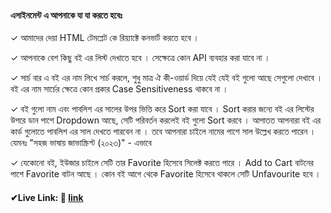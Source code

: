 #### এসাইনমেন্ট এ আপনাকে যা যা করতে হবেঃ

✓ আমাদের দেয়া HTML টেমপ্লেট কে রিয়্যাক্টে কনভার্ট করতে হবে ।

✓ আপনাকে বেশ কিছু বই এর লিস্ট দেখাতে হবে । সেক্ষেত্রে কোন API ব্যবহার করা যাবে না ।

✓ সার্চ বার এ বই এর নাম লিখে সার্চ করলে, শুধু মাত্র ঐ কী-ওয়ার্ড দিয়ে যেই যেই বই গুলো আছে সেগুলো দেখাবে । বই এর নাম সার্চের ক্ষেত্রে কোন প্রকার Case Sensitiveness থাকবে না ।

✓ বই গুলো নাম এবং পাবলিশ এর সালের উপর ভিত্তি করে Sort করা যাবে । Sort করার জন্যে বই এর লিস্টের উপরে ডান পাশে Dropdown আছে, সেটি পরিবর্তন করলেই বই গুলো Sort করবে । আপাতত আপনারা বই এর কার্ড গুলোতে পাবলিশ এর সাল দেখতে পারবেন না । তবে আপনারা চাইলে নামের পাশে সাল উল্লেখ করতে পারেন । যেমনঃ "সহজ ভাষায় জাভাস্ক্রিপ্ট (২০২৩)" - এভাবে

✓ যেকোনো বই, ইউজার চাইলে সেটি তার Favorite হিসেবে সিলেক্ট করতে পারে । Add to Cart বাটনের পাশে Favorite বাটন আছে । কোন বই আগে থেকে Favorite হিসেবে থাকলে সেটি Unfavourite হবে ।

#### ✔Live Link: 🎈 <a href="https://65a7e954e719a0044bfa5c8d--lighthearted-moxie-b631e0.netlify.app/" target="_blank">link</a>
